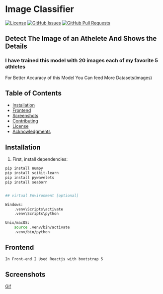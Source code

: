 # Image Classifier

[![License](https://img.shields.io/badge/license-MIT-blue.svg)](https://opensource.org/licenses/MIT)
[![GitHub Issues](https://img.shields.io/github/issues/GlitchAyub/ImageClassification.svg)](https://github.com/GlitchAyub/ImageClassification/issues)
[![GitHub Pull Requests](https://img.shields.io/github/issues-pr/GlitchAyub/ImageClassification.svg)](https://github.com/GlitchAyub/ImageClassification/pulls)

## Detect The Image of an Athelete And Shows the Details 

### I have trained this model with 20 images each of my favorite 5 athletes
For Better Accuracy of this Model You Can feed More Datasets(images)

## Table of Contents

- [Installation](#installation)
- [Frontend](#frontend)
- [Screenshots](#screenshots)
- [Contributing](#contributing)
- [License](#license)
- [Acknowledgments](#acknowledgments)

## Installation

1. First, install dependencies:

```bash
pip install numpy
pip install scikit-learn
pip install pywavelets
pip install seaborn


## virtual Environment [optional]

Windows:
    .venv\Scripts\activate
    .venv\Scripts\python

Unix/macOS:
    source .venv/bin/activate
    .venv/bin/python
```

## Frontend
```bash
In Front-end I Used Reactjs with bootstrap 5
```
## Screenshots
[Gif](./screenshot/git.gif)

